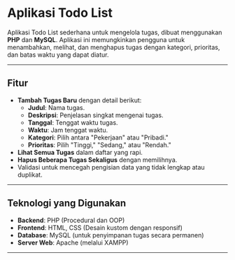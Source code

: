 # **Aplikasi Todo List**

Aplikasi Todo List sederhana untuk mengelola tugas, dibuat menggunakan **PHP** dan **MySQL**. Aplikasi ini memungkinkan pengguna untuk menambahkan, melihat, dan menghapus tugas dengan kategori, prioritas, dan batas waktu yang dapat diatur.

---

## **Fitur**
- **Tambah Tugas Baru** dengan detail berikut:
  - **Judul**: Nama tugas.
  - **Deskripsi**: Penjelasan singkat mengenai tugas.
  - **Tanggal**: Tenggat waktu tugas.
  - **Waktu**: Jam tenggat waktu.
  - **Kategori**: Pilih antara "Pekerjaan" atau "Pribadi."
  - **Prioritas**: Pilih "Tinggi," "Sedang," atau "Rendah."
- **Lihat Semua Tugas** dalam daftar yang rapi.
- **Hapus Beberapa Tugas Sekaligus** dengan memilihnya.
- Validasi untuk mencegah pengisian data yang tidak lengkap atau duplikat.

---

## **Teknologi yang Digunakan**
- **Backend**: PHP (Procedural dan OOP)
- **Frontend**: HTML, CSS (Desain kustom dengan responsif)
- **Database**: MySQL (untuk penyimpanan tugas secara permanen)
- **Server Web**: Apache (melalui XAMPP)

---